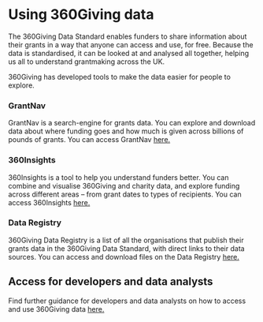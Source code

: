 # Using 360Giving data
The 360Giving Data Standard enables funders to share information about their grants in a way that anyone can access and use, for free. Because the data is standardised, it can be looked at and analysed all together, helping us all to understand grantmaking across the UK.

360Giving has developed tools to make the data easier for people to explore.

### GrantNav
GrantNav is a search-engine for grants data. You can explore and download data about where funding goes and how much is given across billions of pounds of grants.
You can access GrantNav <a href="https://grantnav.threesixtygiving.org" target="_blank">here.</a>

### 360Insights
360Insights is a tool to help you understand funders better. You can combine and visualise 360Giving and charity data, and explore funding across different areas – from grant dates to types of recipients.
You can access 360Insights <a href="https://insights.threesixtygiving.org" target="_blank">here.</a>

### Data Registry
360Giving Data Registry is a list of all the organisations that publish their grants data in the 360Giving Data Standard, with direct links to their data sources.
You can access and download files on the Data Registry <a href="https://data.threesixtygiving.org/" target="_blank">here.</a>

## Access for developers and data analysts
Find further guidance for developers and data analysts on how to access and use 360Giving data <a href="https://www.threesixtygiving.org/data/using-360giving-data/" target="_blank">here.</a> 
